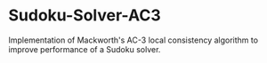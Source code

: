 # Sudoku-Solver-AC3
Implementation of Mackworth's AC-3 local consistency algorithm to improve performance of a Sudoku solver.
